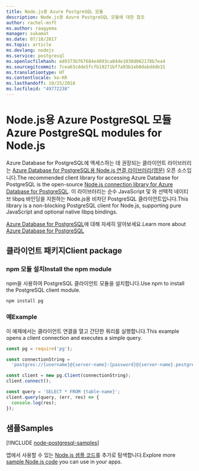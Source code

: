```yaml
---
title: Node.js용 Azure PostgreSQL 모듈
description: Node.js용 Azure PostgreSQL 모듈에 대한 참조
author: rachel-msft
ms.author: raagyema
manager: sukamat
ms.date: 07/18/2017
ms.topic: article
ms.devlang: nodejs
ms.service: postgresql
ms.openlocfilehash: ed9373b767684e4893ca84de1030d062178b7ea4
ms.sourcegitcommit: 7cea63cdde5fcfb19271bf7a93b1eb0dabdddb31
ms.translationtype: HT
ms.contentlocale: ko-KR
ms.lasthandoff: 10/25/2018
ms.locfileid: "49772238"
---
```

# <a name="azure-postgresql-modules-for-nodejs"></a><span data-ttu-id="fa8ec-103">Node.js용 Azure PostgreSQL 모듈</span><span class="sxs-lookup"><span data-stu-id="fa8ec-103">Azure PostgreSQL modules for Node.js</span></span>

<span data-ttu-id="fa8ec-104">Azure Database for PostgreSQL에 액세스하는 데 권장되는 클라이언트 라이브러리는 [Azure Database for PostgreSQL용 Node.js 연결 라이브러리(영문)](https://www.npmjs.com/package/pg) 오픈 소스입니다.</span><span class="sxs-lookup"><span data-stu-id="fa8ec-104">The recommended client library for accessing Azure Database for PostgreSQL is the open-source [Node.js connection library for Azure Database for PostgreSQL](https://www.npmjs.com/package/pg).</span></span> <span data-ttu-id="fa8ec-105">이 라이브러리는 순수 JavaScript 및 와 선택적 네이티브 libpq 바인딩을 지원하는 Node.js용 비차단 PostgreSQL 클라이언트입니다.</span><span class="sxs-lookup"><span data-stu-id="fa8ec-105">This library is a non-blocking PostgreSQL client for Node.js, supporting pure JavaScript and optional native libpq bindings.</span></span>

<span data-ttu-id="fa8ec-106">[Azure Database for PostgreSQL](https://docs.microsoft.com/azure/postgresql/)에 대해 자세히 알아보세요.</span><span class="sxs-lookup"><span data-stu-id="fa8ec-106">Learn more about [Azure Database for PostgreSQL](https://docs.microsoft.com/azure/postgresql/)</span></span>

## <a name="client-package"></a><span data-ttu-id="fa8ec-107">클라이언트 패키지</span><span class="sxs-lookup"><span data-stu-id="fa8ec-107">Client package</span></span>

### <a name="install-the-npm-module"></a><span data-ttu-id="fa8ec-108">npm 모듈 설치</span><span class="sxs-lookup"><span data-stu-id="fa8ec-108">Install the npm module</span></span>

<span data-ttu-id="fa8ec-109">npm을 사용하여 PostgreSQL 클라이언트 모듈을 설치합니다.</span><span class="sxs-lookup"><span data-stu-id="fa8ec-109">Use npm to install the PostgreSQL client module.</span></span>

```bash
npm install pg
```   

### <a name="example"></a><span data-ttu-id="fa8ec-110">예</span><span class="sxs-lookup"><span data-stu-id="fa8ec-110">Example</span></span>

<span data-ttu-id="fa8ec-111">이 예제에서는 클라이언트 연결을 열고 간단한 쿼리를 실행합니다.</span><span class="sxs-lookup"><span data-stu-id="fa8ec-111">This example opens a client connection and executes a simple query.</span></span>

```javascript
const pg = require('pg');

const connectionString =
  'postgres://{username}@{server-name}:{password}@{server-name}.postgres.database.azure.com:5432/{database-name}?ssl=true';

const client = new pg.Client(connectionString);
client.connect();

const query = 'SELECT * FROM {table-name}';
client.query(query, (err, res) => {
  console.log(res);
});
```

## <a name="samples"></a><span data-ttu-id="fa8ec-112">샘플</span><span class="sxs-lookup"><span data-stu-id="fa8ec-112">Samples</span></span>

[!INCLUDE [node-postgresql-samples](../docs-ref-conceptual/includes/postgresql-samples.md)]

<span data-ttu-id="fa8ec-113">앱에서 사용할 수 있는 [Node.js 샘플 코드](https://azure.microsoft.com/resources/samples/?platform=nodejs)를 추가로 탐색합니다.</span><span class="sxs-lookup"><span data-stu-id="fa8ec-113">Explore more [sample Node.js code](https://azure.microsoft.com/resources/samples/?platform=nodejs) you can use in your apps.</span></span>
